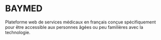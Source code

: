 # BAYMED
Plateforme web de services médicaux en français conçue spécifiquement pour être accessible aux personnes âgées ou peu familières avec la technologie.
